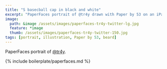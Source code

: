 ```yaml
---
title: "S basecball cap in black and white"
excerpt: "PaperFaces portrait of @tr4y drawn with Paper by 53 on an iPad."
image: 
  path: &image /assets/images/paperfaces-tr4y-twitter-lg.jpg 
  feature: *image
  thumb: /assets/images/paperfaces-tr4y-twitter-150.jpg
tags: [portrait, illustration, Paper by 53, beard]
---
```


PaperFaces portrait of [@tr4y](http://twitter.com/tr4y).

{% include boilerplate/paperfaces.md %}
